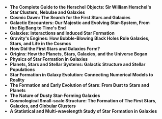 <ul>
 <li><b><a target="_blank" href="https://github.com/manjunath5496/Books-About-Stars/blob/master/tar(1).pdf" style="text-decoration:none;">The Complete Guide to the Herschel Objects: Sir William Herschel's Star Clusters, Nebulae and Galaxies </a></b></li>
  
<li><b><a target="_blank" href="https://github.com/manjunath5496/Books-About-Stars/blob/master/tar(2).pdf" style="text-decoration:none;">Cosmic Dawn: The Search for the First Stars and Galaxies </a></b></li>  
  
<li><b><a target="_blank" href="https://github.com/manjunath5496/Books-About-Stars/blob/master/tar(3).pdf" style="text-decoration:none;">Galactic Encounters: Our Majestic and Evolving Star-System, From the Big Bang to Time's End</a></b></li>
                               
 <li><b><a target="_blank" href="https://github.com/manjunath5496/Books-About-Stars/blob/master/tar(4).pdf" style="text-decoration:none;">Galaxies: Interactions and Induced Star Formation</a></b></li> 
 
  <li><b><a target="_blank" href="https://github.com/manjunath5496/Books-About-Stars/blob/master/tar(5).pdf" style="text-decoration:none;">Gravity's Engines: How Bubble-Blowing Black Holes Rule Galaxies, Stars, and Life in the Cosmos</a></b></li>   

 <li><b><a target="_blank" href="https://github.com/manjunath5496/Books-About-Stars/blob/master/tar(6).pdf" style="text-decoration:none;">How Did the First Stars and Galaxies Form? </a></b></li>
                <li><b><a target="_blank" href="https://github.com/manjunath5496/Books-About-Stars/blob/master/tar(7).pdf" style="text-decoration:none;">Origins: How the Planets, Stars, Galaxies, and the Universe Began</a></b></li>  
                
 <li><b><a target="_blank" href="https://github.com/manjunath5496/Books-About-Stars/blob/master/tar(9).pdf" style="text-decoration:none;">Physics of Star Formation in Galaxies</a></b></li>                              

 <li><b><a target="_blank" href="https://github.com/manjunath5496/Books-About-Stars/blob/master/tar(10).pdf" style="text-decoration:none;">Planets, Stars and Stellar Systems: Galactic Structure and Stellar Populations </a></b></li>
                
 <li><b><a target="_blank" href="https://github.com/manjunath5496/Books-About-Stars/blob/master/tar(11).pdf" style="text-decoration:none;"> Star Formation in Galaxy Evolution: Connecting Numerical Models to Reality   </a></b></li>                              
<li><b><a target="_blank" href="https://github.com/manjunath5496/Books-About-Stars/blob/master/tar(13).pdf" style="text-decoration:none;"> The Formation and Early Evolution of Stars: From Dust to Stars and Planets </a></b></li>

  <li><b><a target="_blank" href="https://github.com/manjunath5496/Books-About-Stars/blob/master/tar(14).pdf" style="text-decoration:none;">The Nature of Dusty Star-Forming Galaxies </a></b></li>
                
 <li><b><a target="_blank" href="https://github.com/manjunath5496/Books-About-Stars/blob/master/tar(15).pdf" style="text-decoration:none;"> Cosmological Small-scale Structure: The Formation of The First Stars, Galaxies, and Globular Clusters   </a></b></li>                              
<li><b><a target="_blank" href="https://github.com/manjunath5496/Books-About-Stars/blob/master/tar(16).pdf" style="text-decoration:none;"> A Statistical and Multi-wavelength Study of Star Formation in Galaxies </a></b></li>

                                   
 
</ul>
